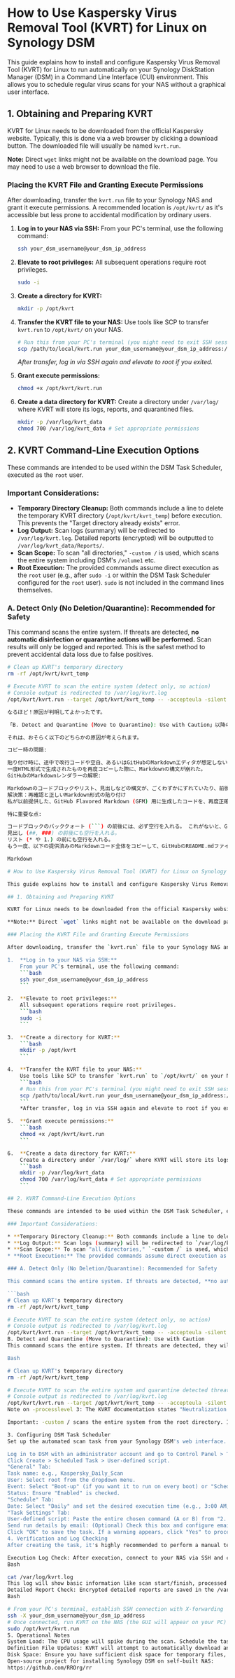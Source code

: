 # How to Use Kaspersky Virus Removal Tool (KVRT) for Linux on Synology DSM

This guide explains how to install and configure Kaspersky Virus Removal Tool (KVRT) for Linux to run automatically on your Synology DiskStation Manager (DSM) in a Command Line Interface (CUI) environment. This allows you to schedule regular virus scans for your NAS without a graphical user interface.

## 1. Obtaining and Preparing KVRT

KVRT for Linux needs to be downloaded from the official Kaspersky website. Typically, this is done via a web browser by clicking a download button. The downloaded file will usually be named `kvrt.run`.

**Note:** Direct `wget` links might not be available on the download page. You may need to use a web browser to download the file.

### Placing the KVRT File and Granting Execute Permissions

After downloading, transfer the `kvrt.run` file to your Synology NAS and grant it execute permissions. A recommended location is `/opt/kvrt/` as it's accessible but less prone to accidental modification by ordinary users.

1.  **Log in to your NAS via SSH:**
    From your PC's terminal, use the following command:
    ```bash
    ssh your_dsm_username@your_dsm_ip_address
    ```

2.  **Elevate to root privileges:**
    All subsequent operations require root privileges.
    ```bash
    sudo -i
    ```

3.  **Create a directory for KVRT:**
    ```bash
    mkdir -p /opt/kvrt
    ```

4.  **Transfer the KVRT file to your NAS:**
    Use tools like SCP to transfer `kvrt.run` to `/opt/kvrt/` on your NAS.
    ```bash
    # Run this from your PC's terminal (you might need to exit SSH session temporarily)
    scp /path/to/local/kvrt.run your_dsm_username@your_dsm_ip_address:/opt/kvrt/
    ```
    *After transfer, log in via SSH again and elevate to root if you exited.*

5.  **Grant execute permissions:**
    ```bash
    chmod +x /opt/kvrt/kvrt.run
    ```

6.  **Create a data directory for KVRT:**
    Create a directory under `/var/log/` where KVRT will store its logs, reports, and quarantined files.
    ```bash
    mkdir -p /var/log/kvrt_data
    chmod 700 /var/log/kvrt_data # Set appropriate permissions
    ```

## 2. KVRT Command-Line Execution Options

These commands are intended to be used within the DSM Task Scheduler, executed as the `root` user.

### Important Considerations:

* **Temporary Directory Cleanup:** Both commands include a line to delete the temporary KVRT directory (`/opt/kvrt/kvrt_temp`) before execution. This prevents the "Target directory already exists" error.
* **Log Output:** Scan logs (summary) will be redirected to `/var/log/kvrt.log`. Detailed reports (encrypted) will be outputted to `/var/log/kvrt_data/Reports/`.
* **Scan Scope:** To scan "all directories," `-custom /` is used, which scans the entire system including DSM's `/volume1` etc.
* **Root Execution:** The provided commands assume direct execution as the `root` user (e.g., after `sudo -i` or within the DSM Task Scheduler configured for the `root` user). `sudo` is not included in the command lines themselves.

### A. Detect Only (No Deletion/Quarantine): Recommended for Safety

This command scans the entire system. If threats are detected, **no automatic disinfection or quarantine actions will be performed.** Scan results will only be logged and reported. This is the safest method to prevent accidental data loss due to false positives.

```bash
# Clean up KVRT's temporary directory
rm -rf /opt/kvrt/kvrt_temp

# Execute KVRT to scan the entire system (detect only, no action)
# Console output is redirected to /var/log/kvrt.log
/opt/kvrt/kvrt.run --target /opt/kvrt/kvrt_temp -- -accepteula -silent -custom / -d /var/log/kvrt_data > /var/log/kvrt.log 2>&1

なるほど！原因が判明してよかったです。

「B. Detect and Quarantine (Move to Quarantine): Use with Caution」以降の Markdown 形式が崩れていた（または適切に解釈されていなかった）のですね。

それは、おそらく以下のどちらかの原因が考えられます。

コピー時の問題:

貼り付け時に、途中で改行コードや空白、あるいはGitHubのMarkdownエディタが想定しない特殊文字が紛れ込んだ。
一度HTML形式で生成されたものを再度コピーした際に、Markdownの構文が崩れた。
GitHubのMarkdownレンダラーの解釈:

Markdownのコードブロックやリスト、見出しなどの構文が、ごくわずかにずれていたり、前後の空行が足りなかったりすると、GitHubのレンダラーが正しく解釈できず、残りの部分が通常のテキストとして扱われてしまうことがあります。これにより、全体の文書構造が崩れ、見た目上「途中で途切れた」ように見えてしまうことがあります。
解決策：再確認と正しいMarkdown形式の貼り付け
私が以前提供した、GitHub Flavored Markdown (GFM) 用に生成したコードを、再度正確にコピー＆ペーストし直すのが最も確実な解決策です。

特に重要な点:

コードブロックのバッククォート (```) の前後には、必ず空行を入れる。 これがないと、GitHubのMarkdownレンダラーがコードブロックとして認識しないことがあります。
見出し (##, ###) の前後にも空行を入れる。
リスト (* や 1.) の前にも空行を入れる。
もう一度、以下の提供済みのMarkdownコード全体をコピーして、GitHubのREADME.mdファイルの編集画面に貼り付けてみてください。

Markdown

# How to Use Kaspersky Virus Removal Tool (KVRT) for Linux on Synology DSM

This guide explains how to install and configure Kaspersky Virus Removal Tool (KVRT) for Linux to run automatically on your Synology DiskStation Manager (DSM) in a Command Line Interface (CUI) environment. This allows you to schedule regular virus scans for your NAS without a graphical user interface.

## 1. Obtaining and Preparing KVRT

KVRT for Linux needs to be downloaded from the official Kaspersky website. Typically, this is done via a web browser by clicking a download button. The downloaded file will usually be named `kvrt.run`.

**Note:** Direct `wget` links might not be available on the download page. You may need to use a web browser to download the file.

### Placing the KVRT File and Granting Execute Permissions

After downloading, transfer the `kvrt.run` file to your Synology NAS and grant it execute permissions. A recommended location is `/opt/kvrt/` as it's accessible but less prone to accidental modification by ordinary users.

1.  **Log in to your NAS via SSH:**
    From your PC's terminal, use the following command:
    ```bash
    ssh your_dsm_username@your_dsm_ip_address
    ```

2.  **Elevate to root privileges:**
    All subsequent operations require root privileges.
    ```bash
    sudo -i
    ```

3.  **Create a directory for KVRT:**
    ```bash
    mkdir -p /opt/kvrt
    ```

4.  **Transfer the KVRT file to your NAS:**
    Use tools like SCP to transfer `kvrt.run` to `/opt/kvrt/` on your NAS.
    ```bash
    # Run this from your PC's terminal (you might need to exit SSH session temporarily)
    scp /path/to/local/kvrt.run your_dsm_username@your_dsm_ip_address:/opt/kvrt/
    ```
    *After transfer, log in via SSH again and elevate to root if you exited.*

5.  **Grant execute permissions:**
    ```bash
    chmod +x /opt/kvrt/kvrt.run
    ```

6.  **Create a data directory for KVRT:**
    Create a directory under `/var/log/` where KVRT will store its logs, reports, and quarantined files.
    ```bash
    mkdir -p /var/log/kvrt_data
    chmod 700 /var/log/kvrt_data # Set appropriate permissions
    ```

## 2. KVRT Command-Line Execution Options

These commands are intended to be used within the DSM Task Scheduler, executed as the `root` user.

### Important Considerations:

* **Temporary Directory Cleanup:** Both commands include a line to delete the temporary KVRT directory (`/opt/kvrt/kvrt_temp`) before execution. This prevents the "Target directory already exists" error.
* **Log Output:** Scan logs (summary) will be redirected to `/var/log/kvrt.log`. Detailed reports (encrypted) will be outputted to `/var/log/kvrt_data/Reports/`.
* **Scan Scope:** To scan "all directories," `-custom /` is used, which scans the entire system including DSM's `/volume1` etc.
* **Root Execution:** The provided commands assume direct execution as the `root` user (e.g., after `sudo -i` or within the DSM Task Scheduler configured for the `root` user). `sudo` is not included in the command lines themselves.

### A. Detect Only (No Deletion/Quarantine): Recommended for Safety

This command scans the entire system. If threats are detected, **no automatic disinfection or quarantine actions will be performed.** Scan results will only be logged and reported. This is the safest method to prevent accidental data loss due to false positives.

```bash
# Clean up KVRT's temporary directory
rm -rf /opt/kvrt/kvrt_temp

# Execute KVRT to scan the entire system (detect only, no action)
# Console output is redirected to /var/log/kvrt.log
/opt/kvrt/kvrt.run --target /opt/kvrt/kvrt_temp -- -accepteula -silent -custom / -d /var/log/kvrt_data > /var/log/kvrt.log 2>&1
B. Detect and Quarantine (Move to Quarantine): Use with Caution
This command scans the entire system. If threats are detected, they will be automatically moved to "quarantine." Quarantined files become inoperable and are moved to /var/log/kvrt_data/Quarantine/ in an encrypted form. Deletion is not performed directly, but be aware that quarantining critical system files due to false positives can affect DSM's functionality. Use this option with extreme caution.

Bash

# Clean up KVRT's temporary directory
rm -rf /opt/kvrt/kvrt_temp

# Execute KVRT to scan the entire system and quarantine detected threats
# Console output is redirected to /var/log/kvrt.log
/opt/kvrt/kvrt.run --target /opt/kvrt/kvrt_temp -- -accepteula -silent -processlevel 3 -custom / -d /var/log/kvrt_data > /var/log/kvrt.log 2>&1
Note on -processlevel 3: The KVRT documentation states "Neutralization involves applying actions in the following order: Disinfection. If the object cannot be disinfected, the application attempts to restore the object from backup. If the object cannot be restored, the application deletes the object." While Kaspersky products typically prioritize quarantine, this description indicates a potential for ultimate deletion. If you absolutely want to avoid deletion, stick to option A (Detect Only) and manually handle threats after reviewing the report.

Important: -custom / scans the entire system from the root directory. If you only want to scan shared folders, specify the volume path, e.g., -custom /volume1 (or -custom /volume1 -custom /volume2 for multiple volumes).

3. Configuring DSM Task Scheduler
Set up the automated scan task from your Synology DSM's web interface.

Log in to DSM with an administrator account and go to Control Panel > Task Scheduler.
Click Create > Scheduled Task > User-defined script.
"General" Tab:
Task name: e.g., Kaspersky_Daily_Scan
User: Select root from the dropdown menu.
Event: Select "Boot-up" (if you want it to run on every boot) or "Schedule" (for regular daily/weekly runs).
Status: Ensure "Enabled" is checked.
"Schedule" Tab:
Date: Select "Daily" and set the desired execution time (e.g., 3:00 AM, during low NAS usage hours).
"Task Settings" Tab:
User-defined script: Paste the entire chosen command (A or B) from "2. KVRT Command-Line Execution Options" here.
Send run details by email: (Optional) Check this box and configure email notifications if you want to receive the content of /var/log/kvrt.log via email upon task completion.
Click "OK" to save the task. If a warning appears, click "Yes" to proceed with root execution.
4. Verification and Log Checking
After creating the task, it's highly recommended to perform a manual test run. Go back to Task Scheduler, select your newly created task, and click the "Run" button.

Execution Log Check: After execution, connect to your NAS via SSH and check the /var/log/kvrt.log file for the summary scan results.
Bash

cat /var/log/kvrt.log
This log will show basic information like scan start/finish, processed files, detected threats, and errors. A Detected: 0 indicates no threats were found.
Detailed Report Check: Encrypted detailed reports are saved in the /var/log/kvrt_data/Reports/ directory. These files cannot be read directly in CUI. To view their contents, you must launch the KVRT GUI using SSH X-forwarding from your PC and load the report.
Bash

# From your PC's terminal, establish SSH connection with X-forwarding
ssh -X your_dsm_username@your_dsm_ip_address
# Once connected, run KVRT on the NAS (the GUI will appear on your PC)
sudo /opt/kvrt/kvrt.run
5. Operational Notes
System Load: The CPU usage will spike during the scan. Schedule the task during off-peak hours to minimize impact on NAS performance.
Definition File Updates: KVRT will attempt to automatically download and update its definition files upon launch if an internet connection is available. Ensure your DSM has internet access.
Disk Space: Ensure you have sufficient disk space for temporary files, reports, and quarantined items.
Open-source project for installing Synology DSM on self-built NAS:
https://github.com/RROrg/rr






